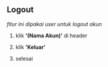 ## Logout

_fitur ini dipakai user untuk logout akun_

1. klik **'(Nama Akun)'** di header

<!-- ![alt text](source/images/logout-fix.jpeg) -->

2. klik **'Keluar'**

3. selesai
